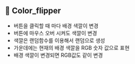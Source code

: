 ## 🚩 Color_flipper
-  버튼을 클릭할 때 마다  배경 색깔이 변경
-  버튼에 마우스 오버 시켜도 색깔이 변경
- 색깔은 랜덤함수를 이용해서 랜덤으로 생성
- 가운데에는 현재의 배경 색깔을 RGB 숫자 값으로 표현
- 배경 색깔이 변경되면 RGB값도 같이 변경

